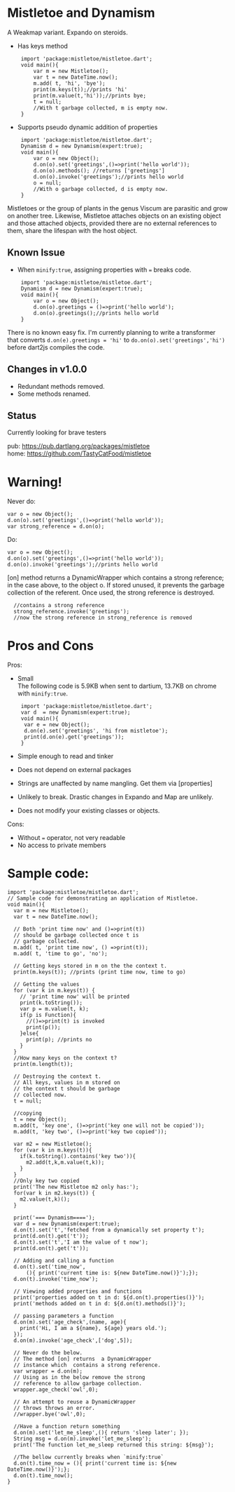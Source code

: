 # Mistletoe and Dynamism
A Weakmap variant. Expando on steroids. 



-  Has keys method
        
        
        import 'package:mistletoe/mistletoe.dart';
        void main(){
            var m = new Mistletoe();
            var t = new DateTime.now();
            m.add( t, 'hi', 'bye');
            print(m.keys(t));//prints 'hi'
            print(m.value(t,'hi'));//prints bye; 
            t = null;
            //With t garbage collected, m is empty now.
        }
        
-  Supports pseudo dynamic addition of properties

        import 'package:mistletoe/mistletoe.dart';
        Dynamism d = new Dynamism(expert:true);
        void main(){
            var o = new Object();
            d.on(o).set('greetings',()=>print('hello world'));
            d.on(o).methods(); //returns ['greetings']
            d.on(o).invoke('greetings');//prints hello world
            o = null;
            //With o garbage collected, d is empty now. 
        }
    
    
Mistletoes or the group of plants in the genus Viscum are parasitic and grow on another tree.
Likewise, Mistletoe attaches objects on an existing object and those attached objects, provided there are no external references to them, share the lifespan with the host object.

## Known Issue

-  When `minify:true`, assigning properties with `=` breaks code. 
    
        import 'package:mistletoe/mistletoe.dart';
        Dynamism d = new Dynamism(expert:true);
        void main(){
            var o = new Object();
            d.on(o).greetings = ()=>print('hello world');
            d.on(o).greetings();//prints hello world
        }
    
There is no known easy fix. I'm currently planning to write a transformer that converts `d.on(e).greetings = 'hi'` to `do.on(o).set('greetings','hi')` before dart2js compiles the code.

## Changes in v1.0.0
-  Redundant methods removed.  
-  Some methods renamed.
   

## Status
Currently looking for brave testers 

pub: https://pub.dartlang.org/packages/mistletoe  
home: https://github.com/TastyCatFood/mistletoe

# Warning!

Never do:

    var o = new Object();
    d.on(o).set('greetings',()=>print('hello world'));
    var strong_reference = d.on(o);

Do:

    var o = new Object();
    d.on(o).set('greetings',()=>print('hello world'));
    d.on(o).invoke('greetings');//prints hello world
      
[on] method returns a DynamicWrapper which contains a strong reference; in the case above, to the object o. If stored unused, it prevents the garbage collection of the referent. Once used, the strong reference is destroyed.

      //contains a strong reference  
      strong_reference.invoke('greetings');
      //now the strong reference in strong_reference is removed


# Pros and Cons

Pros:

-  Small  
The following code is 5.9KB when sent to dartium, 13.7KB on chrome with `minify:true`.  

        import 'package:mistletoe/mistletoe.dart';
        var d  = new Dynamism(expert:true);
        void main(){
         var e = new Object();
         d.on(e).set('greetings', 'hi from mistletoe');
         print(d.on(e).get('greetings'));
        }
 
-  Simple enough to read and tinker
-  Does not depend on external packages
-  Strings are unaffected by name mangling. Get them via [properties]
-  Unlikely to break. Drastic changes in Expando and Map are unlikely.
-  Does not modify your existing classes or objects.

Cons:
-  Without `=` operator, not very readable
-  No access to private members


# Sample code:

    import 'package:mistletoe/mistletoe.dart';
    // Sample code for demonstrating an application of Mistletoe.
    void main(){
      var m = new Mistletoe();
      var t = new DateTime.now();

      // Both 'print time now' and ()=>print(t))
      // should be garbage collected once t is
      // garbage collected.
      m.add( t, 'print time now', () =>print(t));
      m.add( t, 'time to go', 'no');

      // Getting keys stored in m on the the context t.
      print(m.keys(t)); //prints (print time now, time to go)

      // Getting the values
      for (var k in m.keys(t)) {
        // 'print time now' will be printed
        print(k.toString());
        var p = m.value(t, k);
        if(p is Function){
          //()=>print(t) is invoked
          print(p());
        }else{
          print(p); //prints no
        }
      }
      //How many keys on the context t?
      print(m.length(t));

      // Destroying the context t.
      // All keys, values in m stored on
      // the context t should be garbage
      // collected now.
      t = null;

      //copying
      t = new Object();
      m.add(t, 'key one', ()=>print('key one will not be copied'));
      m.add(t, 'key two', ()=>print('key two copied'));

      var m2 = new Mistletoe();
      for (var k in m.keys(t)){
        if(k.toString().contains('key two')){
          m2.add(t,k,m.value(t,k));
        }
      }
      //Only key two copied
      print('The new Mistletoe m2 only has:');
      for(var k in m2.keys(t)) {
        m2.value(t,k)();
      }

      print('=== Dynamism====');
      var d = new Dynamism(expert:true);
      d.on(t).set('t','fetched from a dynamically set property t');
      print(d.on(t).get('t'));
      d.on(t).set('t','I am the value of t now');
      print(d.on(t).get('t'));

      // Adding and calling a function
      d.on(t).set('time_now',
          (){ print('current time is: ${new DateTime.now()}');});
      d.on(t).invoke('time_now');

      // Viewing added properties and functions
      print('properties added on t in d: ${d.on(t).properties()}');
      print('methods added on t in d: ${d.on(t).methods()}');

      // passing parameters a function
      d.on(m).set('age_check',(name, age){
        print('Hi, I am a ${name}, ${age} years old.');
      });
      d.on(m).invoke('age_check',['dog',5]);

      // Never do the below.
      // The method [on] returns  a DynamicWrapper
      // instance which  contains a strong reference.
      var wrapper = d.on(m);
      // Using as in the below remove the strong
      // reference to allow garbage collection.
      wrapper.age_check('owl',0);

      // An attempt to reuse a DynamicWrapper
      // throws throws an error.
      //wrapper.bye('owl',0);

      //Have a function return something
      d.on(m).set('let_me_sleep',(){ return 'sleep later'; });
      String msg = d.on(m).invoke('let_me_sleep');
      print('The function let_me_sleep returned this string: ${msg}');

      //The bellow currently breaks when `minify:true`
      d.on(t).time_now = (){ print('current time is: ${new DateTime.now()}');};
      d.on(t).time_now();
    }
